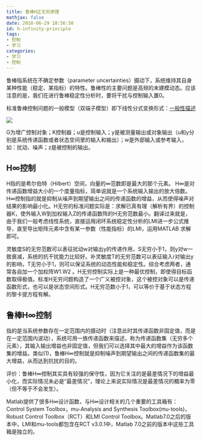 ```yaml
---
title: 鲁棒H正无穷原理
mathjax: false
date: 2018-06-29 18:56:58
id: h-infinity-principle
tags:
- 控制
- 学习
categories:
- 学习
- 控制
---
```

鲁棒指系统在不确定参数（parameter uncertainties）摄动下，系统维持其自身某种性能（稳定、某指标）的特性。鲁棒性的主要问题是高频的未建模动态。应该注意的是，我们在进行鲁棒稳定性分析时，要将干扰与控制输入置0。

<!---more--->

标准鲁棒控制问题的一般模型（双端子模型）即下线性分式变换形式：[一般性描述](https://blog.csdn.net/light_lj/article/details/25838769)

![](http://img.shihuidaren.cn/control/8080.png)

G为增广控制对象；K控制器；u是控制输入；y是被测量输出或对象输出（u和y分别是系统传递函数或者状态空间里的输入和输出）；w是外部输入或参考输入，如：扰动、噪声；z是被控制的输出。

## H∞控制

H指的是希尔伯特（Hilbert）空间，向量的∞范数即是最大的那个元素。 H∞是对传递函数增益大小的一个度量指标，简单说就是一个系统输入输出的放大倍数。H∞控制指的就是抑制从噪声到期望输出之间的传递函数的增益，从而使得噪声对结果的影响最小化。H无穷的标准问题实际是：求解已真有理（解析有界）的控制器K，使外输入W到加权输入Z的传递函数阵的H无穷范数最小。翻译过来就是，由于我们一般考虑线性系统，直接运用闭环系统稳定性分析的LMI进一步公式推导，直至导出矩阵元素中含有某一参数（性能指标）的LMI，运用MATLAB 求解即可。

灵敏度S的无穷范数可以表征扰动w对输出y的传递作用，S无穷小于1，则y对w一致衰减，系统的抗干扰能力比较好。补灵敏度T的无穷范数可以表征输入r对输出y的影响，T无穷小于1，则可以保证系统的动态性能和稳定性。综合考虑两者，通常各自加一个加权阵W1.W2 。H无穷控制实际上是一种最优控制，即使得目标函数取得极值。标准H无穷问题构造了一个广义被控对象，这个被控对象可以是传递函数形式，也可以是状态空间形式。H无穷范数小于1，可以等价于基于状态方程的黎卡提方程有解。

## 鲁棒H∞控制

指的是当系统参数存在一定范围内的摄动时（注意此时其传递函数非固定值，而是在一定范围内波动），系统可用一族传递函数来描述，称为传递函数集（无穷多个元素），其输入输出增益也非固定值，但我们可以选择其中最大的增益作为该函数集的增益。类似(1)，鲁棒H∞控制就是抑制噪声到期望输出之间的传递函数集的最大增益，从而达到抗扰的目的。

评价：鲁棒H∞控制其实具有较强的保守性，因为它关注的是最差情况下的增益最小化，而实际情况未必是“最差情况”，理论上来说实际情况是最差情况的概率为零（但不等于不会发生）。

Matlab提供了很多H∞设计函数，与H∞设计相关的几个重要的工具箱有：Control System Toolbox，mu-Analysis and Synthesis Toolbox(mu-tools)，Robust Control Toolbox（RCT）和LMI Control Toolbox。Matlab7.0之后的版本中，LMI和mu-tools都包含在RCT v3.0.1中，Matlab 7.0之前的版本中这些工具箱是独立的。 

